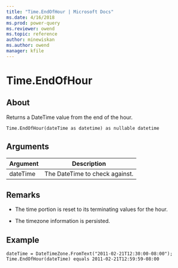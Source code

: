 ```yaml
---
title: "Time.EndOfHour | Microsoft Docs"
ms.date: 4/16/2018
ms.prod: power-query
ms.reviewer: owend
ms.topic: reference
author: minewiskan
ms.author: owend
manager: kfile
---
```

# Time.EndOfHour

  
## About  
Returns a DateTime value from the end of the hour.  
  
```  
Time.EndOfHour(dateTime as datetime) as nullable datetime  
```  
  
## Arguments  
  
|Argument|Description|  
|------------|---------------|  
|dateTime|The DateTime to check against.|  
  
## Remarks  
  
-   The time portion is reset to its terminating values for the hour.  
  
-   The timezone information is persisted.  
  
## Example  
  
```  
dateTime = DateTimeZone.FromText("2011-02-21T12:30:00-08:00");   
Time.EndOfHour(dateTime) equals 2011-02-21T12:59:59-08:00  
```  
